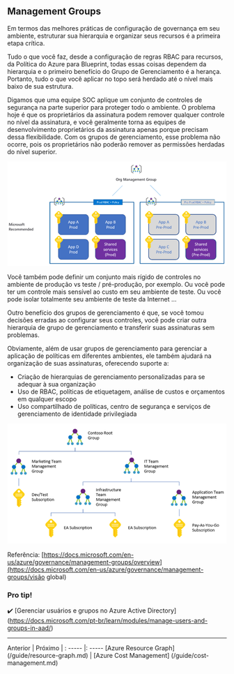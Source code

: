 ## Management Groups

Em termos das melhores práticas de configuração de governança em seu ambiente, estruturar sua hierarquia e organizar seus recursos é a primeira etapa crítica.

Tudo o que você faz, desde a configuração de regras RBAC para recursos, da Política do Azure para Blueprint, todas essas coisas dependem da hierarquia e o primeiro benefício do Grupo de Gerenciamento é a herança. Portanto, tudo o que você aplicar no topo será herdado até o nível mais baixo de sua estrutura.

Digamos que uma equipe SOC aplique um conjunto de controles de segurança na parte superior para proteger todo o ambiente. O problema hoje é que os proprietários da assinatura podem remover qualquer controle no nível da assinatura, e você geralmente torna as equipes de desenvolvimento proprietários da assinatura apenas porque precisam dessa flexibilidade. Com os grupos de gerenciamento, esse problema não ocorre, pois os proprietários não poderão remover as permissões herdadas do nível superior.

![management-group-1](../images/management-group-1.png)

Você também pode definir um conjunto mais rígido de controles no ambiente de produção vs teste / pré-produção, por exemplo. Ou você pode ter um controle mais sensível ao custo em seu ambiente de teste. Ou você pode isolar totalmente seu ambiente de teste da Internet ...

Outro benefício dos grupos de gerenciamento é que, se você tomou decisões erradas ao configurar seus controles, você pode criar outra hierarquia de grupo de gerenciamento e transferir suas assinaturas sem problemas.

Obviamente, além de usar grupos de gerenciamento para gerenciar a aplicação de políticas em diferentes ambientes, ele também ajudará na organização de suas assinaturas, oferecendo suporte a:

* Criação de hierarquias de gerenciamento personalizadas para se adequar à sua organização
* Uso de RBAC, políticas de etiquetagem, análise de custos e orçamentos em qualquer escopo
* Uso compartilhado de políticas, centro de segurança e serviços de gerenciamento de identidade privilegiada

![management-group-2](../images/management-group-2.png)

Referência: [https://docs.microsoft.com/en-us/azure/governance/management-groups/overview](https://docs.microsoft.com/en-us/azure/governance/management-groups/visão global)

### Pro tip!

✔️ [Gerenciar usuários e grupos no Azure Active Directory] (https://docs.microsoft.com/pt-br/learn/modules/manage-users-and-groups-in-aad/)

---

Anterior | Próximo |
: ----- |: -----
[Azure Resource Graph] (/guide/resource-graph.md) | [Azure Cost Management] (/guide/cost-management.md)